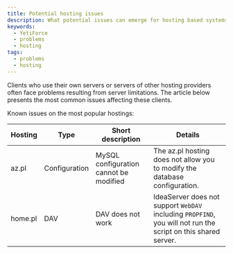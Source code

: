 ```yaml
---
title: Potential hosting issues
description: What potential issues can emerge for hosting based systems?
keywords:
  - YetiForce
  - problems
  - hosting
tags:
  - problems
  - hosting
---
```


Clients who use their own servers or servers of other hosting providers often face problems resulting from server limitations. The article below presents the most common issues affecting these clients.

Known issues on the most popular hostings:

| Hosting | Type          | Short description                      | Details                                                                                                       |
| ------- | ------------- | -------------------------------------- | ------------------------------------------------------------------------------------------------------------- |
| az.pl   | Configuration | MySQL configuration cannot be modified | The az.pl hosting does not allow you to modify the database configuration.                                    |
| home.pl | DAV           | DAV does not work                      | IdeaServer does not support `WebDAV` including `PROPFIND`, you will not run the script on this shared server. |
